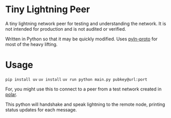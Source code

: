 # Tiny Lightning Peer

A tiny lightning network peer for testing and understanding the network. It is not intended for production and is not audited or verified.

Written in Python so that it may be quickly modified. Uses [pyln-proto](https://github.com/ElementsProject/lightning/tree/master/contrib/pyln-proto) for most of the heavy lifting.

# Usage

`pip install uv`
`uv install`
`uv run python main.py pubkey@url:port`

For, you might use this to connect to a peer from a test network created in [polar](https://lightningpolar.com/).

This python will handshake and speak lightning to the remote node, printing status updates for each message.

